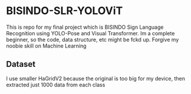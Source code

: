 # BISINDO-SLR-YOLOViT

This is repo for my final project which is BISINDO Sign Language Recognition using YOLO-Pose and Visual Transformer.
Im a complete beginner, so the code, data structure, etc might be fckd up. Forgive my noobie skill on Machine Learning

## Dataset

I use smaller HaGridV2 because the original is too big for my device, then extracted just 1000 data from each class